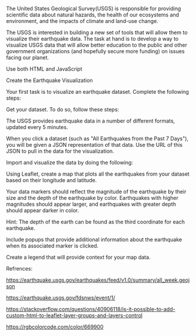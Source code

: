 The United States Geological Survey(USGS) is responsible for providing scientific data about natural hazards, the health of our ecosystems and environment, and the impacts of climate and land-use change. 

The USGS is interested in building a new set of tools that will allow them to visualize their earthquake data. The task at hand is to develop a way to visualize USGS data that will allow better education to the public and other government organizations (and hopefully secure more funding) on issues facing our planet.

Use both HTML and JavaScript

Create the Earthquake Visualization 

Your first task is to visualize an earthquake dataset. Complete the following steps:

Get your dataset. To do so, follow these steps:

The USGS provides earthquake data in a number of different formats, updated every 5 minutes.

When you click a dataset (such as "All Earthquakes from the Past 7 Days"), you will be given a JSON representation of that data. Use the URL of this JSON to pull in the data for the visualization. 

Import and visualize the data by doing the following:

Using Leaflet, create a map that plots all the earthquakes from your dataset based on their longitude and latitude.

Your data markers should reflect the magnitude of the earthquake by their size and the depth of the earthquake by color. Earthquakes with higher magnitudes should appear larger, and earthquakes with greater depth should appear darker in color.

Hint: The depth of the earth can be found as the third coordinate for each earthquake.

Include popups that provide additional information about the earthquake when its associated marker is clicked.

Create a legend that will provide context for your map data.


Refrences: 

https://earthquake.usgs.gov/earthquakes/feed/v1.0/summary/all_week.geojson 

https://earthquake.usgs.gov/fdsnws/event/1/ 

https://stackoverflow.com/questions/40906118/is-it-possible-to-add-custom-html-to-leaflet-layer-groups-and-layers-control

https://rgbcolorcode.com/color/669900 
